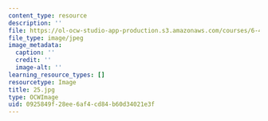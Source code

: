 ```yaml
---
content_type: resource
description: ''
file: https://ol-ocw-studio-app-production.s3.amazonaws.com/courses/6-451-principles-of-digital-communication-ii-spring-2005/0925849f28ee6af4cd84b60d34021e3f_25.jpg
file_type: image/jpeg
image_metadata:
  caption: ''
  credit: ''
  image-alt: ''
learning_resource_types: []
resourcetype: Image
title: 25.jpg
type: OCWImage
uid: 0925849f-28ee-6af4-cd84-b60d34021e3f
---
```

